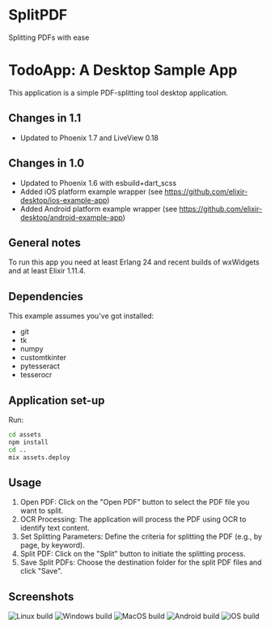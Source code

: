 # SplitPDF
Splitting PDFs with ease


# TodoApp: A Desktop Sample App

This application is a simple PDF-splitting tool desktop application.

## Changes in 1.1

- Updated to Phoenix 1.7 and LiveView 0.18

## Changes in 1.0

- Updated to Phoenix 1.6 with esbuild+dart_scss
- Added iOS platform example wrapper (see https://github.com/elixir-desktop/ios-example-app)
- Added Android platform example wrapper (see https://github.com/elixir-desktop/android-example-app)

## General notes

To run this app you need at least Erlang 24 and recent builds of wxWidgets and at least
Elixir 1.11.4.

## Dependencies

This example assumes you've got installed:

- git
- tk
- numpy
- customtkinter
- pytesseract
- tesserocr
  

## Application set-up

Run:

```bash
cd assets
npm install
cd ..
mix assets.deploy
```


## Usage
1) Open PDF: Click on the "Open PDF" button to select the PDF file you want to split.
2) OCR Processing: The application will process the PDF using OCR to identify text content.
3) Set Splitting Parameters: Define the criteria for splitting the PDF (e.g., by page, by keyword).
4) Split PDF: Click on the "Split" button to initiate the splitting process.
5) Save Split PDFs: Choose the destination folder for the split PDF files and click "Save".

## Screenshots

![Linux build](/nodeploy/linux_todo.png?raw=true "Linux build")
![Windows build](/nodeploy/windows_todo.png?raw=true "Windows build")
![MacOS build](/nodeploy/macos_todo.png?raw=true "MacOS build")
![Android build](/nodeploy/android_todo.png?raw=true "Android build")
![iOS build](/nodeploy/ios_todo.png?raw=true "iOS build")
